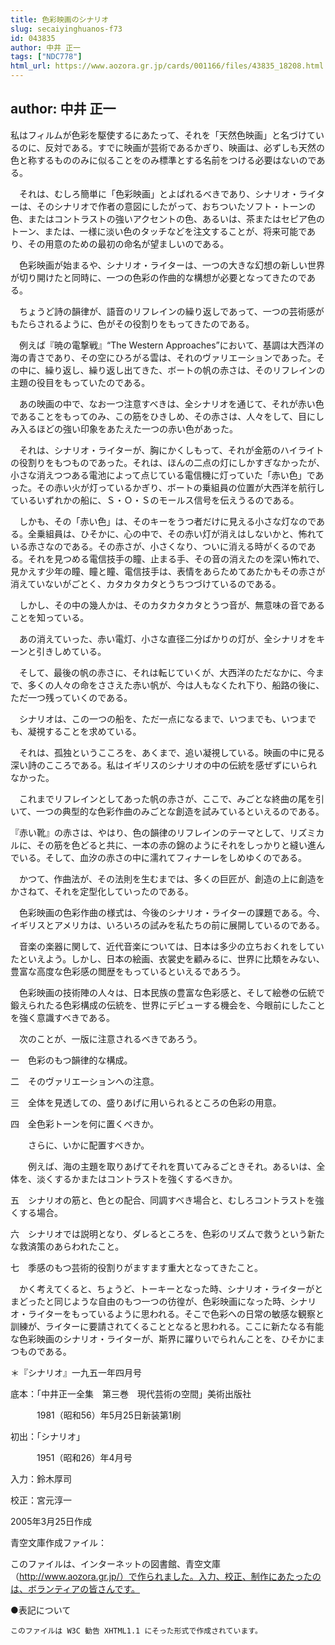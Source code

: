 ```yaml
---
title: 色彩映画のシナリオ
slug: secaiyinghuanos-f73
id: 043835
author: 中井 正一
tags: ["NDC778"]
html_url: https://www.aozora.gr.jp/cards/001166/files/43835_18208.html
---
```


## author: 中井 正一

私はフィルムが色彩を駆使するにあたって、それを「天然色映画」と名づけているのに、反対である。すでに映画が芸術であるかぎり、映画は、必ずしも天然の色と称するもののみに似ることをのみ標準とする名前をつける必要はないのである。

　それは、むしろ簡単に「色彩映画」とよばれるべきであり、シナリオ・ライターは、そのシナリオで作者の意図にしたがって、おちついたソフト・トーンの色、またはコントラストの強いアクセントの色、あるいは、茶またはセピア色のトーン、または、一様に淡い色のタッチなどを注文することが、将来可能であり、その用意のための最初の命名が望ましいのである。

　色彩映画が始まるや、シナリオ・ライターは、一つの大きな幻想の新しい世界が切り開けたと同時に、一つの色彩の作曲的な構想が必要となってきたのである。

　ちょうど詩の韻律が、語音のリフレインの繰り返しであって、一つの芸術感がもたらされるように、色がその役割りをもってきたのである。

　例えば『暁の電撃戦』“The Western Approaches”において、基調は大西洋の海の青さであり、その空にひろがる雲は、それのヴァリエーションであった。その中に、繰り返し、繰り返し出てきた、ボートの帆の赤さは、そのリフレインの主題の役目をもっていたのである。

　あの映画の中で、なお一つ注意すべきは、全シナリオを通じて、それが赤い色であることをもってのみ、この筋をひきしめ、その赤さは、人々をして、目にしみ入るほどの強い印象をあたえた一つの赤い色があった。

　それは、シナリオ・ライターが、胸にかくしもって、それが金筋のハイライトの役割りをもつものであった。それは、ほんの二点の灯にしかすぎなかったが、小さな消えつつある電池によって点じている電信機に灯っていた「赤い色」であった。その赤い火が灯っているかぎり、ボートの乗組員の位置が大西洋を航行しているいずれかの船に、Ｓ・Ｏ・Ｓのモールス信号を伝えうるのである。

　しかも、その「赤い色」は、そのキーをうつ者だけに見える小さな灯なのである。全乗組員は、ひそかに、心の中で、その赤い灯が消えはしないかと、怖れている赤さなのである。その赤さが、小さくなり、ついに消える時がくるのである。それを見つめる電信技手の瞳、止まる手、その音の消えたのを深い怖れで、見かえす少年の瞳、瞳と瞳、電信技手は、表情をあらためてあたかもその赤さが消えていないがごとく、カタカタカタとうちつづけているのである。

　しかし、その中の幾人かは、そのカタカタカタとうつ音が、無意味の音であることを知っている。

　あの消えていった、赤い電灯、小さな直径二分ばかりの灯が、全シナリオをキーンと引きしめている。

　そして、最後の帆の赤さに、それは転じていくが、大西洋のただなかに、今まで、多くの人々の命をささえた赤い帆が、今は人もなくたれ下り、船路の後に、ただ一つ残っていくのである。

　シナリオは、この一つの船を、ただ一点になるまで、いつまでも、いつまでも、凝視することを求めている。

　それは、孤独というこころを、あくまで、追い凝視している。映画の中に見る深い詩のこころである。私はイギリスのシナリオの中の伝統を感ぜずにいられなかった。

　これまでリフレインとしてあった帆の赤さが、ここで、みごとな終曲の尾を引いて、一つの典型的な色彩作曲のみごとな創造を試みているといえるのである。

『赤い靴』の赤さは、やはり、色の韻律のリフレインのテーマとして、リズミカルに、その筋を色どると共に、一本の赤の錦のようにそれをしっかりと縫い進んでいる。そして、血汐の赤さの中に濡れてフィナーレをしめゆくのである。

　かつて、作曲法が、その法則を生むまでは、多くの巨匠が、創造の上に創造をかさねて、それを定型化していったのである。

　色彩映画の色彩作曲の様式は、今後のシナリオ・ライターの課題である。今、イギリスとアメリカは、いろいろの試みを私たちの前に展開しているのである。

　音楽の楽器に関して、近代音楽については、日本は多少の立ちおくれをしていたといえよう。しかし、日本の絵画、衣裳史を顧みるに、世界に比類をみない、豊富な高度な色彩感の閲歴をもっているといえるであろう。

　色彩映画の技術陣の人々は、日本民族の豊富な色彩感と、そして絵巻の伝統で鍛えられたる色彩構成の伝統を、世界にデビューする機会を、今眼前にしたことを強く意識すべきである。

　次のことが、一版に注意されるべきであろう。

一　色彩のもつ韻律的な構成。

二　そのヴァリエーションへの注意。

三　全体を見透しての、盛りあげに用いられるところの色彩の用意。

四　全色彩トーンを何に置くべきか。

　　さらに、いかに配置すべきか。

　　例えば、海の主題を取りあげてそれを貫いてみるごときそれ。あるいは、全体を、淡くするかまたはコントラストを強くするべきか。

五　シナリオの筋と、色との配合、同調すべき場合と、むしろコントラストを強くする場合。

六　シナリオでは説明となり、ダレるところを、色彩のリズムで救うという新たな救済策のあらわれたこと。

七　季感のもつ芸術的役割りがますます重大となってきたこと。

　かく考えてくると、ちょうど、トーキーとなった時、シナリオ・ライターがとまどったと同じような自由のもつ一つの彷徨が、色彩映画になった時、シナリオ・ライターをもっているように思われる。そこで色彩への日常の敏感な観察と訓練が、ライターに要請されてくることとなると思われる。ここに新たなる有能な色彩映画のシナリオ・ライターが、斯界に躍りいでられんことを、ひそかにまつものである。

＊『シナリオ』一九五一年四月号













底本：「中井正一全集　第三巻　現代芸術の空間」美術出版社


　　　1981（昭和56）年5月25日新装第1刷

初出：「シナリオ」

　　　1951（昭和26）年4月号

入力：鈴木厚司

校正：宮元淳一

2005年3月25日作成

青空文庫作成ファイル：

このファイルは、インターネットの図書館、青空文庫（http://www.aozora.gr.jp/）で作られました。入力、校正、制作にあたったのは、ボランティアの皆さんです。











●表記について


	このファイルは W3C 勧告 XHTML1.1 にそった形式で作成されています。